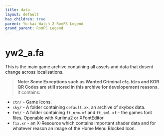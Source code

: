 ```yaml
---
title: data
layout: default
has_children: true
parent: Yo-kai Watch 2 RomFS Legend
grand_parent: RomFS Legend
---
```

# yw2_a.fa
This is the main game archive containing all assets and data that dosent change across localisations. 
> **Note: Some Exceptions such as Wanted Criminal `cfg.bin`s and KOR QR Codes are still stored in this archive for developement reasons.**
It contains:
* `ctr/` - Game Icons.
* `sky/` - A folder containing `default.xk`, an archive of skybox data.
* `fnt/` - A folder containing `ft_nrm.xf` and `ft_sml.xf` - the games font files. Openable with Kuriimu2 or XFontEditor
* `fix.xr` - an X-Resource which contains important shader data and for whatever reason an image of the Home Menu Blocked Icon.
